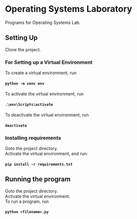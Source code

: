 # Operating Systems Laboratory

Programs for Operating Systems Lab.

## Setting Up
Clone the project. 

### For Setting up a Virtual Environment
To create a virtual environment, run
#### `python -m venv env`
To activate the virtual environment, run
#### `.\env\Scripts\activate`
To deactivate the virtual environment, run
#### `deactivate`        


### Installing requirements

Goto the project directory.\
Activate the virtual environment, and run:
#### `pip install -r requirements.txt`

## Running the program

Goto the project directory.\
Activate the virtual environment.\
To run a program, run
#### `python <filename>.py`
